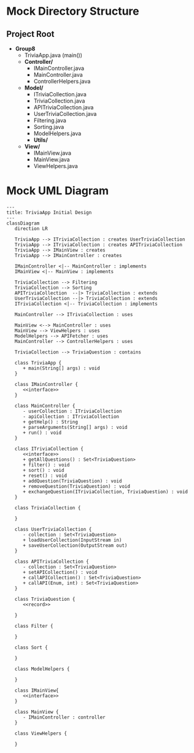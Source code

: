 # Mock Directory Structure

## Project Root
- **Group8**
  - TriviaApp.java (main())
  - **Controller/**
    - IMainController.java
    - MainController.java
    - ControllerHelpers.java
  - **Model/**
    - ITriviaCollection.java
    - TriviaCollection.java
    - APITriviaCollection.java
    - UserTriviaCollection.java
    - Filtering.java
    - Sorting.java
    - ModelHelpers.java
    - **Utils/**
  - **View/**
    - IMainView.java
    - MainView.java
    - ViewHelpers.java


# Mock UML Diagram

```mermaid
---
title: TriviaApp Initial Design
---
classDiagram
   direction LR

   TriviaApp --> ITriviaCollection : creates UserTriviaCollection
   TriviaApp --> ITriviaCollection : creates APITriviaCollection
   TriviaApp --> IMainView : creates
   TriviaApp --> IMainController : creates

   IMainController <|-- MainController : implements
   IMainView <|-- MainView : implements

   TriviaCollection --> Filtering
   TriviaCollection --> Sorting
   APITriviaCollection  --|> TriviaCollection : extends
   UserTriviaCollection --|> TriviaCollection : extends
   ITriviaCollection <|-- TriviaCollection : implements

   MainController --> ITriviaCollection : uses

   MainView <--> MainController : uses
   MainView --> ViewHelpers : uses
   ModelHelpers --> APIFetcher : uses
   MainController --> ControllerHelpers : uses

   TriviaCollection --> TriviaQuestion : contains

   class TriviaApp {
      + main(String[] args) : void
   }

   class IMainController {
      <<interface>>
   }

   class MainController {
      - userCollection : ITriviaCollection
      - apiCollection : ITriviaCollection
      + getHelp() : String
      + parseArguments(String[] args) : void
      + run() : void
   }

   class ITriviaCollection {
      <<interface>>
      + getAllQuestions() : Set<TriviaQuestion>
      + filter() : void
      + sort() : void
      + reset() : void
      + addQuestion(TriviaQuestion) : void
      + removeQuestion(TriviaQuestion) : void
      + exchangeQuestion(ITriviaCollection, TriviaQuestion) : void
   }

   class TriviaCollection {

   }

   class UserTriviaCollection {
      - collection : Set<TriviaQuestion>
      + loadUserCollection(InputStream in)
      + saveUserCollection(OutputStream out)
   }

   class APITriviaCollection {
      - collection : Set<TriviaQuestion>
      + setAPICollection() : void
      + callAPICollection() : Set<TriviaQuestion>
      + callAPI(Enum, int) : Set<TriviaQuestion>
   }

   class TriviaQuestion {
      <<record>>

   }

   class Filter {

   }

   class Sort {

   }

   class ModelHelpers {
       
   }

   class IMainView{
      <<interface>>
   }

   class MainView {
      - IMainController : controller
   }

   class ViewHelpers {
       
   }

```
